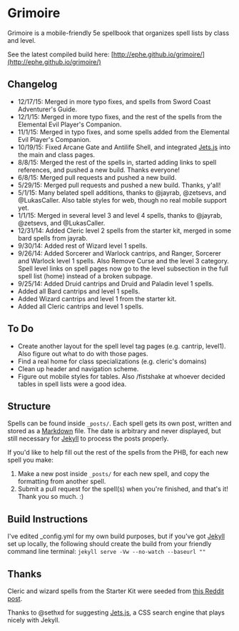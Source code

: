 # Grimoire

Grimoire is a mobile-friendly 5e spellbook that organizes spell lists by class and level.

See the latest compiled build here: [http://ephe.github.io/grimoire/](http://ephe.github.io/grimoire/)

## Changelog
* 12/17/15: Merged in more typo fixes, and spells from Sword Coast Adventurer's Guide.
* 12/1/15: Merged in more typo fixes, and the rest of the spells from the Elemental Evil Player's Companion.
* 11/1/15: Merged in typo fixes, and some spells added from the Elemental Evil Player's Companion.
* 10/19/15: Fixed Arcane Gate and Antilife Shell, and integrated [Jets.js](http://nexts.github.io/Jets.js/) into the main and class pages.
* 8/8/15: Merged the rest of the spells in, started adding links to spell references, and pushed a new build. Thanks everyone!
* 6/8/15: Merged pull requests and pushed a new build.
* 5/29/15: Merged pull requests and pushed a new build. Thanks, y'all!
* 5/1/15: Many belated spell additions, thanks to @jayrab, @zetsevs, and @LukasCaller. Also table styles for web, though no real mobile support yet.
* 1/1/15: Merged in several level 3 and level 4 spells, thanks to @jayrab, @zetsevs, and @LukasCaller.
* 12/31/14: Added Cleric level 2 spells from the starter kit, merged in some bard spells from jayrab.
* 9/30/14: Added rest of Wizard level 1 spells.
* 9/26/14: Added Sorcerer and Warlock cantrips, and Ranger, Sorcerer and Warlock level 1 spells. Also Remove Curse and the level 3 category. Spell level links on spell pages now go to the level subsection in the full spell list (home) instead of a broken subpage.
* 9/25/14: Added Druid cantrips and Druid and Paladin level 1 spells.
* Added all Bard cantrips and level 1 spells.
* Added Wizard cantrips and level 1 from the starter kit.
* Added all Cleric cantrips and level 1 spells.

## To Do
* Create another layout for the spell level tag pages (e.g. cantrip, level1). Also figure out what to do with those pages.
* Find a real home for class specializations (e.g. cleric's domains)
* Clean up header and navigation scheme.
* Figure out mobile styles for tables. Also /fistshake at whoever decided tables in spell lists were a good idea.

## Structure
Spells can be found inside `_posts/`. Each spell gets its own post, written and stored as a [Markdown](http://daringfireball.net/projects/markdown/basics) file. The date is arbitrary and never displayed, but still necessary for [Jekyll](http://jekyllrb.com) to process the posts properly.

If you'd like to help fill out the rest of the spells from the PHB, for each new spell you make:

1. Make a new post inside `_posts/` for each new spell, and copy the formatting from another spell.
2. Submit a pull request for the spell(s) when you're finished, and that's it! Thank you so much. :)

## Build Instructions
I've edited _config.yml for my own build purposes, but if you've got [Jekyll](http://jekyllrb.com) set up locally, the following should create the build from your friendly command line terminal:
`jekyll serve -Vw --no-watch --baseurl ""`

## Thanks

Cleric and wizard spells from the Starter Kit were seeded from [this Reddit post](http://www.reddit.com/r/DnD/comments/2a7wau/5e_cleric_and_wizard_spells_sorted_by_level/).

Thanks to @sethxd for suggesting [Jets.js](http://nexts.github.io/Jets.js/), a CSS search engine that plays nicely with Jekyll.
